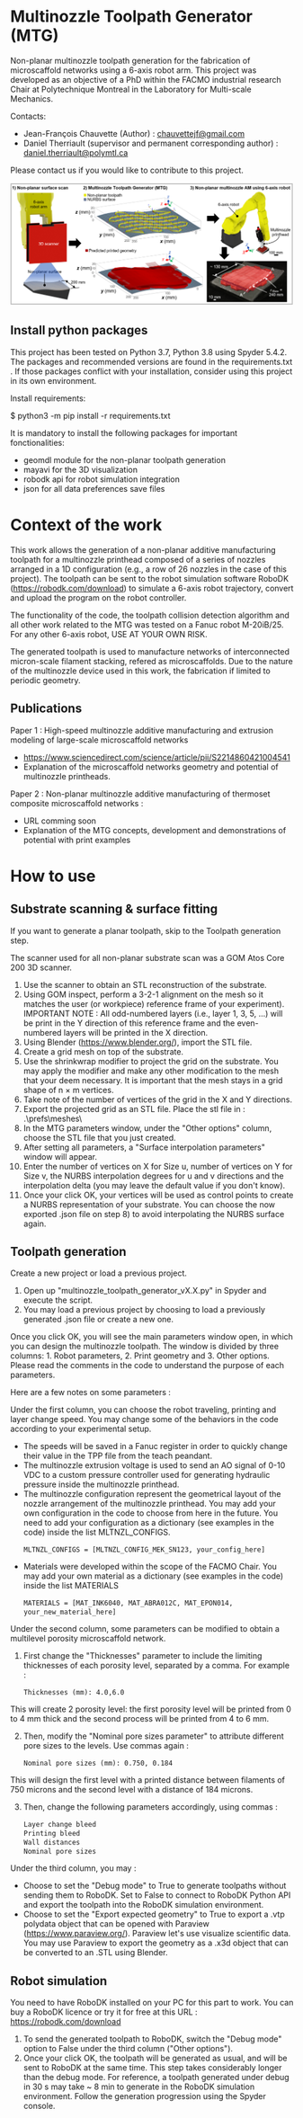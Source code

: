 # Multinozzle Toolpath Generator (MTG)

Non-planar multinozzle toolpath generation for the fabrication of microscaffold networks using a 6-axis robot arm. 
This project was developed as an objective of a PhD within the FACMO industrial research Chair at Polytechnique Montreal in the Laboratory for Multi-scale Mechanics.

Contacts:
- Jean-François Chauvette (Author) : chauvettejf@gmail.com
- Daniel Therriault (supervisor and permanent corresponding author) : daniel.therriault@polymtl.ca

Please contact us if you would like to contribute to this project.

![Graphical abstract](graphicalAbstract.png)

## Install python packages

This project has been tested on Python 3.7, Python 3.8 using Spyder 5.4.2. The packages and recommended versions are found in the requirements.txt . If those packages conflict with your installation, consider using this project in its own environment. 

Install requirements:

$ python3 -m pip install -r requirements.txt

It is mandatory to install the following packages for important fonctionalities:
* geomdl module for the non-planar toolpath generation
* mayavi for the 3D visualization
* robodk api for robot simulation integration
* json for all data preferences save files

# Context of the work

This work allows the generation of a non-planar additive manufacturing toolpath for a multinozzle printhead composed of a series of nozzles arranged in a 1D configuration (e.g., a row of 26 nozzles in the case of this project).
The toolpath can be sent to the robot simulation software RoboDK (https://robodk.com/download) to simulate a 6-axis robot trajectory, convert and upload the program on the robot controller.

The functionality of the code, the toolpath collision detection algorithm and all other work related to the MTG was tested on a Fanuc robot M-20iB/25. For any other 6-axis robot, USE AT YOUR OWN RISK.

The generated toolpath is used to manufacture networks of interconnected micron-scale filament stacking, refered as microscaffolds. Due to the nature of the multinozzle device used in this work, the fabrication if limited to periodic geometry.

## Publications

Paper 1 : High-speed multinozzle additive manufacturing and extrusion modeling of large-scale microscaffold networks
* https://www.sciencedirect.com/science/article/pii/S2214860421004541
* Explanation of the microscaffold networks geometry and potential of multinozzle printheads.

Paper 2 : Non-planar multinozzle additive manufacturing of thermoset composite microscaffold networks : 
* URL comming soon
* Explanation of the MTG concepts, development and demonstrations of potential with print examples

# How to use

## Substrate scanning & surface fitting

If you want to generate a planar toolpath, skip to the Toolpath generation step.

The scanner used for all non-planar substrate scan was a GOM Atos Core 200 3D scanner. 
1) Use the scanner to obtain an STL reconstruction of the substrate.
2) Using GOM inspect, perform a 3-2-1 alignment on the mesh so it matches the user (or workpiece) reference frame of your experiment). IMPORTANT NOTE : All odd-numbered layers (i.e., layer 1, 3, 5, ...) will be print in the Y direction of this reference frame and the even-numbered layers will be printed in the X direction.
3) Using Blender (https://www.blender.org/), import the STL file.
4) Create a grid mesh on top of the substrate.
5) Use the shrinkwrap modifier to project the grid on the substrate. You may apply the modifier and make any other modification to the mesh that your deem necessary. It is important that the mesh stays in a grid shape of n × m vertices.
6) Take note of the number of vertices of the grid in the X and Y directions.
7) Export the projected grid as an STL file. Place the stl file in : .\prefs\meshes\
8) In the MTG parameters window, under the "Other options" column, choose the STL file that you just created.
9) After setting all parameters, a "Surface interpolation parameters" window will appear.
10) Enter the number of vertices on X for Size u, number of vertices on Y for Size v, the NURBS interpolation degrees for u and v directions and the interpolation delta (you may leave the default value if you don't know).
11) Once your click OK, your vertices will be used as control points to create a NURBS representation of your substrate. You can choose the now exported .json file on step 8) to avoid interpolating the NURBS surface again.

## Toolpath generation

Create a new project or load a previous project.

1) Open up "multinozzle_toolpath_generator_vX.X.py" in Spyder and execute the script.
2) You may load a previous project by choosing to load a previously generated .json file or create a new one.

Once you click OK, you will see the main parameters window open, in which you can design the multinozzle toolpath. The window is divided by three columns: 1. Robot parameters, 2. Print geometry and 3. Other options. Please read the comments in the code to understand the purpose of each parameters.

Here are a few notes on some parameters :

Under the first column, you can choose the robot traveling, printing and layer change speed. You may change some of the behaviors in the code according to your experimental setup.
* The speeds will be saved in a Fanuc register in order to quickly change their value in the TPP file from the teach peandant.
* The multinozzle extrusion voltage is used to send an AO signal of 0-10 VDC to a custom pressure controller used for generating hydraulic pressure inside the multinozzle printhead.
* The multinozzle configuration represent the geometrical layout of the nozzle arrangement of the multinozzle printhead. You may add your own configuration in the code to choose from here in the future. You need to add your configuration as a dictionary (see examples in the code) inside the list MLTNZL_CONFIGS.
    ```
    MLTNZL_CONFIGS = [MLTNZL_CONFIG_MEK_SN123, your_config_here]
    ```
* Materials were developed within the scope of the FACMO Chair. You may add your own material as a dictionary (see examples in the code) inside the list MATERIALS
    ```
    MATERIALS = [MAT_INK6040, MAT_ABRA012C, MAT_EPON014, your_new_material_here]
    ```
Under the second column, some parameters can be modified to obtain a multilevel porosity microscaffold network.
1) First change the "Thicknesses" parameter to include the limiting thicknesses of each porosity level, separated by a comma. For example :
    ```
    Thicknesses (mm): 4.0,6.0
    ```
This will create 2 porosity level: the first porosity level will be printed from 0 to 4 mm thick and the second process will be printed from 4 to 6 mm.

2) Then, modify the "Nominal pore sizes parameter" to attribute different pore sizes to the levels. Use commas again :
    ```
    Nominal pore sizes (mm): 0.750, 0.184
    ```
This will design the first level with a printed distance between filaments of 750 microns and the second level with a distance of 184 microns.

3) Then, change the following parameters accordingly, using commas :
    ```
    Layer change bleed
    Printing bleed
    Wall distances
    Nominal pore sizes
    ```

Under the third column, you may :
* Choose to set the "Debug mode" to True to generate toolpaths without sending them to RoboDK. Set to False to connect to RoboDK Python API and export the toolpath into the RoboDK simulation environment.
* Choose to set the "Export expected geometry" to True to export a .vtp polydata object that can be opened with Paraview (https://www.paraview.org/). Paraview let's use visualize scientific data. You may use Paraview to export the geometry as a .x3d object that can be converted to an .STL using Blender.

## Robot simulation

You need to have RoboDK installed on your PC for this part to work. You can buy a RoboDK licence or try it for free at this URL : https://robodk.com/download

1) To send the generated toolpath to RoboDK, switch the "Debug mode" option to False under the third column ("Other options").
2) Once your click OK, the toolpath will be generated as usual, and will be sent to RoboDK at the same time. This step takes considerably longer than the debug mode. For reference, a toolpath generated under debug in 30 s may take ~ 8 min to generate in the RoboDK simulation environment. Follow the generation progression using the Spyder console.
